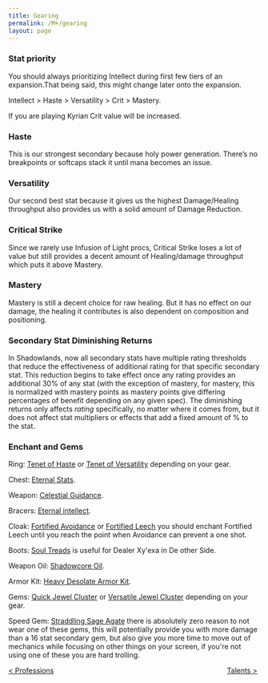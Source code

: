 ```yaml
---
title: Gearing
permalink: /M+/gearing
layout: page
---
```


### **Stat priority**

You should always prioritizing Intellect during first few tiers of an expansion.That being said, this might change later onto the expansion.

Intellect > Haste > Versatility > Crit > Mastery. 

If you are playing Kyrian Crit value will be increased.

### Haste

This is our strongest secondary because holy power generation. There’s no breakpoints or softcaps stack it until mana becomes an issue.

### Versatility

Our second best stat because it gives us the highest Damage/Healing throughput also provides us with a solid amount of Damage Reduction.

### Critical Strike

Since we rarely use Infusion of Light procs, Critical Strike loses a lot of value but still provides a decent amount of Healing/damage throughput which puts it above Mastery.

### Mastery

Mastery is still a decent choice for raw healing. But it has no effect on our damage, the healing it contributes is also dependent on composition and positioning.

### Secondary Stat Diminishing Returns

In Shadowlands, now all secondary stats have multiple rating thresholds that reduce the effectiveness of additional rating for that specific secondary stat. This reduction begins to take effect once any rating provides an additional 30% of any stat (with the exception of mastery, for mastery, this is normalized with mastery points as mastery points give differing percentages of benefit depending on any given spec). The diminishing returns only affects *rating* specifically, no matter where it comes from, but it does not affect stat multipliers or effects that add a fixed amount of % to the stat.

### Enchant and Gems

Ring:
[Tenet of Haste](https://www.wowhead.com/spell=309617/tenet-of-haste) or [Tenet of Versatility](https://www.wowhead.com/spell=309619/tenet-of-versatility) depending on your gear.

Chest:
[Eternal Stats](https://www.wowhead.com/spell=324773/eternal-stats).

Weapon: 
[Celestial Guidance](https://www.wowhead.com/spell=309627/celestial-guidance).

Bracers: 
[Eternal intellect](https://www.wowhead.com/spell=309609/eternal-intellect).

Cloak: 
[Fortified Avoidance](https://www.wowhead.com/spell=309530/fortified-avoidance) or [Fortified Leech](https://www.wowhead.com/spell=309531/fortified-leech) you should enchant Fortified Leech until you reach the point when Avoidance can prevent a one shot.

Boots: 
[Soul Treads](https://www.wowhead.com/spell=323609/soul-treads) is useful for Dealer Xy'exa in De other Side.


Weapon Oil: 
[Shadowcore Oil](https://www.wowhead.com/item=171285/shadowcore-oil).

Armor Kit: 
[Heavy Desolate Armor Kit](https://www.wowhead.com/item=172347/heavy-desolate-armor-kit).

Gems: 
[Quick Jewel Cluster](https://www.wowhead.com/item=173128/quick-jewel-cluster) or [Versatile Jewel Cluster](https://www.wowhead.com/item=173129/versatile-jewel-cluster) depending on your gear.

Speed Gem: 
[Straddling Sage Agate](https://www.wowhead.com/item=169220/straddling-sage-agate) there is absolutely zero reason to not wear one of these gems, this will potentially provide you with more damage than a 16 stat secondary gem, but also give you more time to move out of mechanics while focusing on other things on your screen, if you're not using one of these you are hard trolling.

<div>
<div style="text-align:left;display: inline-block;width: 49%;">
<a href="/M+/professions"> < Professions </a>
</div>
<div style="text-align:right;display: inline-block;width: 49%;">
<a href="/M+/talents"> Talents ></a>
</div>
</div>
